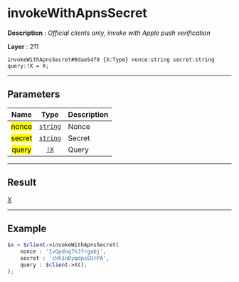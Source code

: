 # invokeWithApnsSecret

**Description** : *Official clients only, invoke with Apple push verification*

**Layer** : 211

```tl
invokeWithApnsSecret#0dae54f8 {X:Type} nonce:string secret:string query:!X = X;
```

---

## Parameters

| Name | Type | Description |
| :---: | :---: | :--- |
| <mark>nonce</mark> | [`string`](type/string) | Nonce |
| <mark>secret</mark> | [`string`](type/string) | Secret |
| <mark>query</mark> | [`!X`](type/X) | Query |

---

## Result

[X](type/X)

---

## Example

```php
$x = $client->invokeWithApnsSecret(
	nonce : 'IvOpdoq7hJfrgabj',
	secret : 'cHh1nDyqdpsEUrPA',
	query : $client->X(),
);
```